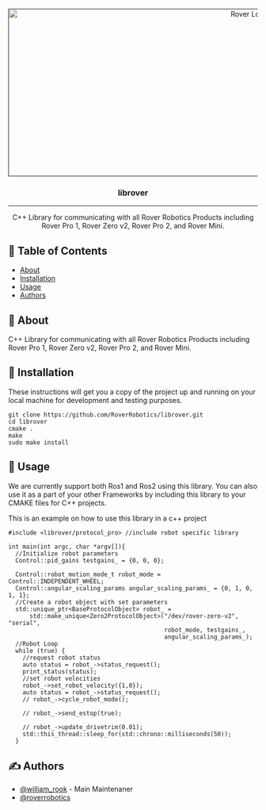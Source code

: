 <p align="center">
  <a href="" rel="noopener">
 <img width=958px height=338px src="https://cdn.shopify.com/s/files/1/0055/0433/5925/files/rover_logo_1.png?v=1625525167" alt="Rover Logo"></a>
</p>

<h3 align="center">librover</h3>

<div align="center">


</div>

---

<p align="center"> C++ Library for communicating with all Rover Robotics Products including Rover Pro 1, Rover Zero v2, Rover Pro 2, and Rover Mini.
    <br> 
</p>

## 📝 Table of Contents

- [About](#about)
- [Installation](#installation)
- [Usage](#usage)
- [Authors](#authors)

<!-- - [Deployment](#deployment) -->

## 🧐 About <a name = "about"></a>

C++ Library for communicating with all Rover Robotics Products including Rover Pro 1, Rover Zero v2, Rover Pro 2, and Rover Mini.

## 🏁 Installation <a name = "installation"></a>

These instructions will get you a copy of the project up and running on your local machine for development and testing purposes. 

```
git clone https://github.com/RoverRobotics/librover.git
cd librover
cmake .
make
sudo make install
```

## 🎈 Usage <a name="usage"></a>

We are currently support both Ros1 and Ros2 using this library. 
You can also use it as a part of your other Frameworks by including this library to your CMAKE files for C++ projects.

This is an example on how to use this library in a c++ project
```
#include <librover/protocol_pro> //include robot specific library

int main(int argc, char *argv[]){
  //Initialize robot parameters
  Control::pid_gains testgains_ = {0, 0, 0};

  Control::robot_motion_mode_t robot_mode = Control::INDEPENDENT_WHEEL;
  Control::angular_scaling_params angular_scaling_params_ = {0, 1, 0, 1, 1};
  //Create a robot object with set parameters
  std::unique_ptr<BaseProtocolObject> robot_ =
      std::make_unique<Zero2ProtocolObject>("/dev/rover-zero-v2", "serial",
                                            robot_mode, testgains_,
                                            angular_scaling_params_);
  //Robot Loop  
  while (true) {
    //request robot status
    auto status = robot_->status_request();
    print_status(status);
    //set robot velocities
    robot_->set_robot_velocity({1,0});
    auto status = robot_->status_request();
    // robot_->cycle_robot_mode();

    // robot_->send_estop(true);

    // robot_->update_drivetrim(0.01);
    std::this_thread::sleep_for(std::chrono::milliseconds(50));
  }
```





<!-- ## 🚀 Deployment <a name = "deployment"></a>

Add additional notes about how to deploy this on a live system. -->

## ✍️ Authors <a name = "authors"></a>

- [@william_rook](https://github.com/drhieu) - Main Maintenaner
- [@roverrobotics](https://github.com/roverrobotics)
